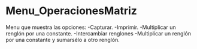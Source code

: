 # Menu_OperacionesMatriz
Menu que muestra las opciones: 
-Capturar.
-Imprimir. 
-Multiplicar un renglón por una constante. 
-Intercambiar renglones
-Multiplicar un renglón por una constante y sumarsélo a otro renglón. 
